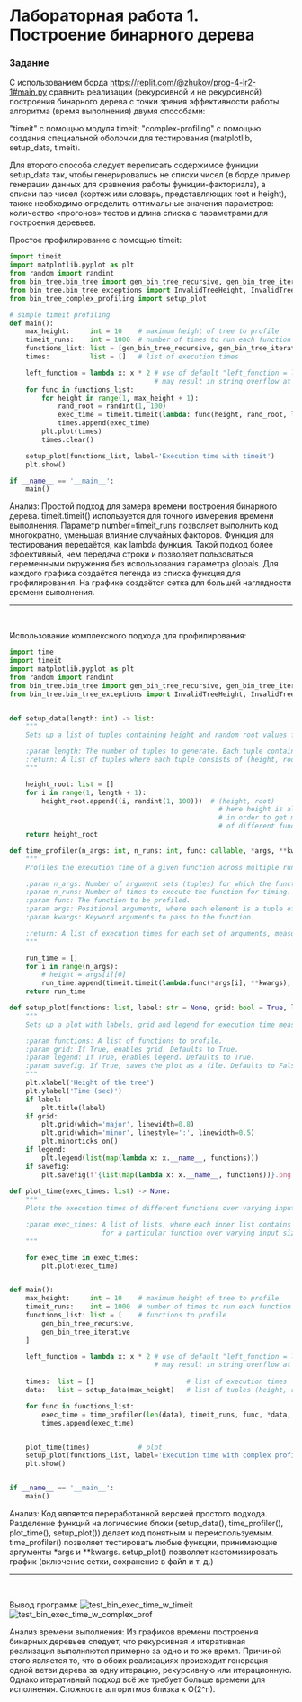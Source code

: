# Лабораторная работа 1. Построение бинарного дерева

### Задание

С использованием борда https://replit.com/@zhukov/prog-4-lr2-1#main.py сравнить реализации (рекурсивной и не рекурсивной) построения бинарного дерева с точки зрения эффективности работы алгоритма (время выполнения) двумя способами:

"timeit" с помощью модуля timeit;
"complex-profiling" с помощью создания специальной оболочки для тестирования (matplotlib, setup_data, timeit).

Для второго способа следует переписать содержимое функции setup_data так, чтобы генерировались не списки чисел (в борде пример генерации данных для сравнения работы функции-факториала), а списки пар чисел (кортеж или словарь, представляющих root и height), также необходимо определить оптимальные значения параметров: количество «прогонов» тестов и длина списка с параметрами для построения деревьев.

Простое профилирование c помощью timeit:

```python
import timeit
import matplotlib.pyplot as plt
from random import randint
from bin_tree.bin_tree import gen_bin_tree_recursive, gen_bin_tree_iterative
from bin_tree.bin_tree_exceptions import InvalidTreeHeight, InvalidTreeRoot
from bin_tree_complex_profiling import setup_plot

# simple timeit profiling
def main():
    max_height:     int = 10    # maximum height of tree to profile
    timeit_runs:    int = 1000  # number of times to run each function
    functions_list: list = [gen_bin_tree_recursive, gen_bin_tree_iterative]
    times:          list = []   # list of execution times

    left_function = lambda x: x * 2 # use of default "left_function = lambda x: x ** 2"
                                    # may result in string overflow at relatively low height
    for func in functions_list:
        for height in range(1, max_height + 1):
            rand_root = randint(1, 100)
            exec_time = timeit.timeit(lambda: func(height, rand_root, left_function=left_function), number=timeit_runs)
            times.append(exec_time)
        plt.plot(times)
        times.clear()

    setup_plot(functions_list, label='Execution time with timeit')
    plt.show()

if __name__ == '__main__':
    main()
```

Анализ:
Простой подход для замера времени построения бинарного дерева.
timeit.timeit() используется для точного измерения времени выполнения. Параметр number=timeit_runs позволяет выполнить код многократно, уменьшая влияние случайных факторов.
Функция для тестирования передаётся, как lambda функция. Такой подход более эффективный, чем передача строки и позволяет пользоваться переменными окружения без использования параметра globals.
Для каждого графика создаётся легенда из списка функция для профилирования. На графике создаётся сетка для большей наглядности времени выполнения.

---

<br>

Использование комплексного подхода для профилирования:

```python
import time
import timeit
import matplotlib.pyplot as plt
from random import randint
from bin_tree.bin_tree import gen_bin_tree_recursive, gen_bin_tree_iterative
from bin_tree.bin_tree_exceptions import InvalidTreeHeight, InvalidTreeRoot, InvalidTreeFunctions


def setup_data(length: int) -> list:
    """
    Sets up a list of tuples containing height and random root values for binary tree generation.

    :param length: The number of tuples to generate. Each tuple contains a height and a root value.
    :return: A list of tuples where each tuple consists of (height, root).
    """

    height_root: list = []
    for i in range(1, length + 1):
        height_root.append((i, randint(1, 100)))  # (height, root)
                                                    # here height is always predetermined sequence 
                                                    # in order to get more accurate results during profiling
                                                    # of different functions
    return height_root

def time_profiler(n_args: int, n_runs: int, func: callable, *args, **kwargs) -> list:
    """
    Profiles the execution time of a given function across multiple runs and arguments.

    :param n_args: Number of argument sets (tuples) for which the function will be profiled.
    :param n_runs: Number of times to execute the function for timing.
    :param func: The function to be profiled.
    :param args: Positional arguments, where each element is a tuple of parameters for the function.
    :param kwargs: Keyword arguments to pass to the function.

    :return: A list of execution times for each set of arguments, measured in seconds.
    """

    run_time = []
    for i in range(n_args):
        # height = args[i][0]
        run_time.append(timeit.timeit(lambda:func(*args[i], **kwargs), number=n_runs))
    return run_time

def setup_plot(functions: list, label: str = None, grid: bool = True, legend: bool = True, savefig: bool = False) -> None:
    """
    Sets up a plot with labels, grid and legend for execution time measurements.

    :param functions: A list of functions to profile.
    :param grid: If True, enables grid. Defaults to True.
    :param legend: If True, enables legend. Defaults to True.
    :param savefig: If True, saves the plot as a file. Defaults to False.
    """
    plt.xlabel('Height of the tree')
    plt.ylabel('Time (sec)')
    if label:
        plt.title(label)
    if grid:
        plt.grid(which='major', linewidth=0.8)
        plt.grid(which='minor', linestyle=':', linewidth=0.5)
        plt.minorticks_on()
    if legend:
        plt.legend(list(map(lambda x: x.__name__, functions)))
    if savefig:
        plt.savefig(f'{list(map(lambda x: x.__name__, functions))}.png')
  
def plot_time(exec_times: list) -> None:
    """
    Plots the execution times of different functions over varying input sizes.

    :param exec_times: A list of lists, where each inner list contains execution times 
                       for a particular function over varying input sizes.
    """

    for exec_time in exec_times:
        plt.plot(exec_time)


def main():
    max_height:     int = 10    # maximum height of tree to profile
    timeit_runs:    int = 1000  # number of times to run each function
    functions_list: list = [    # functions to profile
        gen_bin_tree_recursive, 
        gen_bin_tree_iterative
    ]

    left_function = lambda x: x * 2 # use of default "left_function = lambda x: x ** 2"
                                    # may result in string overflow at relatively low height
  
    times:  list = []                       # list of execution times
    data:   list = setup_data(max_height)   # list of tuples (height, root)

    for func in functions_list:
        exec_time = time_profiler(len(data), timeit_runs, func, *data, left_function=left_function)
        times.append(exec_time)


    plot_time(times)            # plot
    setup_plot(functions_list, label='Execution time with complex profiling')  # set up plot parameters
    plt.show()


if __name__ == '__main__':
    main()
```

Анализ:
Код является переработанной версией простого подхода.
Разделение функций на логические блоки (setup_data(), time_profiler(), plot_time(), setup_plot()) делает код понятным и переиспользуемым.
time_profiler() позволяет тестировать любые функции, принимающие аргументы *args и **kwargs.
setup_plot() позволяет кастомизировать график (включение сетки, сохранение в файл и т. д.)

---

<br>

Вывод программ:
![test_bin_exec_time_w_timeit](img/gen_bin_tree_recursive,_gen_bin_tree_iterative_timeit.png)
![test_bin_exec_time_w_complex_prof](img/gen_bin_tree_recursive,_gen_bin_tree_iterative_complex_prof.png)

Анализ времени выполнения:
Из графиков времени построения бинарных деревьев следует, что рекурсивная и итеративная реализация выполняются примерно за одно и то же время. Причиной этого является то, что в обоих реализациях происходит генерация одной ветви дерева за одну итерацию, рекурсивную или итерационную. Однако итеративный подход всё же требует больше времени для исполнения.
Сложность алгоритмов близка к O(2^n).
